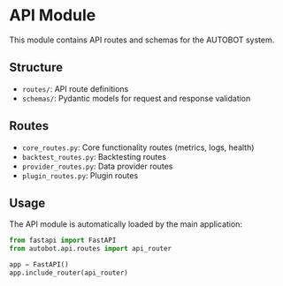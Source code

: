 # API Module

This module contains API routes and schemas for the AUTOBOT system.

## Structure

- `routes/`: API route definitions
- `schemas/`: Pydantic models for request and response validation

## Routes

- `core_routes.py`: Core functionality routes (metrics, logs, health)
- `backtest_routes.py`: Backtesting routes
- `provider_routes.py`: Data provider routes
- `plugin_routes.py`: Plugin routes

## Usage

The API module is automatically loaded by the main application:

```python
from fastapi import FastAPI
from autobot.api.routes import api_router

app = FastAPI()
app.include_router(api_router)
```
